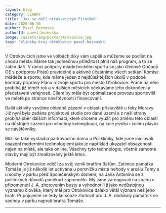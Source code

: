 ```yaml
---
layout: blog
category: CLANKY
title: 'Jak se daří otrokovickým Pirátům?'
date: 2020-06-26
author: Pavel Beznoska
authorId: pavel.beznoska
image: /assets/img/posts/otrokovice.jpg
tags: 'zlinsky-kraj otrokovice pavel-beznoska'
---
```

V Otrokovicích jsme ve volbách díky vám uspěli a můžeme se podílet na chodu města. Máme tak jedinečnou příležitost plnit náš program, a to se zatím daří. V rámci podpory mládežnického sportu se jako členové Občanů OE s podporou Pirátů pravidelně a aktivně účastníme všech setkání Komise mládeže a sportu, kde máme jeden z nejdůležitějších úkolů v podobě kontroly přípravy Plánu rozvoje sportu pro město Otrokovice. Práce na něm probíhá již téměř rok a v dalších měsících očekáváme jeho dokončení a představení veřejnosti. Cílem by měla být optimalizace provozu sportovišť ve městě po stránce návštěvnosti i financování.

Další aktivity vyvíjíme ohledně zázemí v oblasti přístaviště u řeky Moravy. Již nyní byla zadána projektová studie pro dané území a z naší strany probíhá sběr dalších informací, které chceme využít pro změnu této oblasti na důstojné zázemí pro všechny kolemjdoucí, na kole jezdící i kolem plavící se návštěvníky.

Blíží se také výstavba parkovacího domu u Polikliniky, kde jsme iniciovali osazení moderními technologiemi jako je například ukazatel obsazenosti nejen na místě, ale také online. Všechny tyto technologie, včetně samotné stavby mají být zrealizovány ještě letos.

Moderní Otrokovice vděčí za svůj vznik bratřím Baťům. Zatímco památka Tomáše je již několik let uctívána u pomníčku místa nehody v areálu Tomy a u sochy v parku před Společenským domem, na Jana Antonína se z politických důvodů poněkud zapomnělo. My jsme zareagovali na snahu o připomenutí J. A. zhotovením busty a vyhodnotili ji jako nedůstojnou významu člověka, který měl pro Otrokovice daleko větší význam než jeho bratr. Připojujeme se tedy ke snaze zhotovit pro J. A. obdobný památník se sochou v parku naproti bratra Tomáše.

---
